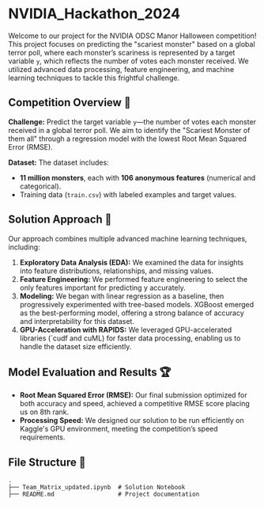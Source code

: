 # NVIDIA_Hackathon_2024

Welcome to our project for the NVIDIA ODSC Manor Halloween competition! This project focuses on predicting the "scariest monster" based on a global terror poll, where each monster’s scariness is represented by a target variable `y`, which reflects the number of votes each monster received. We utilized advanced data processing, feature engineering, and machine learning techniques to tackle this frightful challenge.

## Competition Overview 🎃

**Challenge:** Predict the target variable `y`—the number of votes each monster received in a global terror poll. We aim to identify the "Scariest Monster of them all" through a regression model with the lowest Root Mean Squared Error (RMSE).

**Dataset:** The dataset includes:
- **11 million monsters**, each with **106 anonymous features** (numerical and categorical).
- Training data (`train.csv`) with labeled examples and target values.

## Solution Approach 🧪

Our approach combines multiple advanced machine learning techniques, including:
1. **Exploratory Data Analysis (EDA):** We examined the data for insights into feature distributions, relationships, and missing values.
2. **Feature Engineering:** We performed feature engineering to select the only features important for predicting y accurately. 
3. **Modeling:** We began with linear regression as a baseline, then progressively experimented with tree-based models. XGBoost emerged as the best-performing model, offering a strong balance of accuracy and interpretability for this dataset.
4. **GPU-Acceleration with RAPIDS:** We leveraged GPU-accelerated libraries (`cudf and cuML) for faster data processing, enabling us to handle the dataset size efficiently.

## Model Evaluation and Results 🏆

- **Root Mean Squared Error (RMSE):** Our final submission optimized for both accuracy and speed, achieved a competitive RMSE score placing us on 8th rank. 
- **Processing Speed:** We designed our solution to be run efficiently on Kaggle's GPU environment, meeting the competition’s speed requirements.

## File Structure 📂

```plaintext
.
├── Team_Matrix_updated.ipynb  # Solution Notebook
├── README.md                  # Project documentation
